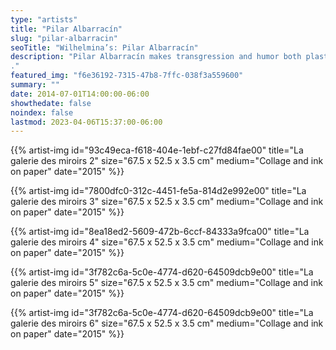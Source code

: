 ```yaml
---
type: "artists"
title: "Pilar Albarracín"
slug: "pilar-albarracin"
seoTitle: "Wilhelmina’s: Pilar Albarracín"
description: "Pilar Albarracín makes transgression and humor both plastic and political tools. Since the early 1990s, the Spanish artist has opened areas of feminist claims through her works. For this, she chose to analyze in a viscerally critical way the Andalusian folklore, popular culture and vernacular. She thus examines the culture which has been transmitted to her and which constitutes a large part of her identity. From flamenco to Catholic rituals, bullfighting and baroque art, the artist takes each tradition head on. By physically imposing herself at the heart of powerful territories and symbols of a patriarchal culture, Pilar Albarracín is claiming part of a collective history, that of women. With undisguised anger, she exaggerates, she multiplies, she moves, she assaults or strangles stereotypes and ancestral traditions. In this, she appropriates costumes, props, symbols and decorum of rituals where men and women are confined to specific roles. If we focus exclusively on women, their roles and modes of representation are particularly limited and/or invisible. The actions, photographs, embroidery and misappropriated objects aim to deconstruct these roles and to become aware of the shortcomings, absences and prohibitions. The rituals she invests and revisits are inscribed in an identity thought guided by religious morality and patriarchal ideology that the artist strives to turn around and undo.
."
featured_img: "f6e36192-7315-47b8-7ffc-038f3a559600"
summary: ""
date: 2014-07-01T14:00:00-06:00
showthedate: false
noindex: false
lastmod: 2023-04-06T15:37:00-06:00
---
```

{{% artist-img id="93c49eca-f618-404e-1ebf-c27fd84fae00" title="La galerie des miroirs 2" size="67.5 x 52.5 x 3.5 cm" medium="Collage and ink on paper" date="2015" %}}

{{% artist-img id="7800dfc0-312c-4451-fe5a-814d2e992e00" title="La galerie des miroirs 3" size="67.5 x 52.5 x 3.5 cm" medium="Collage and ink on paper" date="2015" %}}

{{% artist-img id="8ea18ed2-5609-472b-6ccf-84333a9fca00" title="La galerie des miroirs 4" size="67.5 x 52.5 x 3.5 cm" medium="Collage and ink on paper" date="2015" %}}

{{% artist-img id="3f782c6a-5c0e-4774-d620-64509dcb9e00" title="La galerie des miroirs 5" size="67.5 x 52.5 x 3.5 cm" medium="Collage and ink on paper" date="2015" %}}

{{% artist-img id="3f782c6a-5c0e-4774-d620-64509dcb9e00" title="La galerie des miroirs 6" size="67.5 x 52.5 x 3.5 cm" medium="Collage and ink on paper" date="2015" %}}
